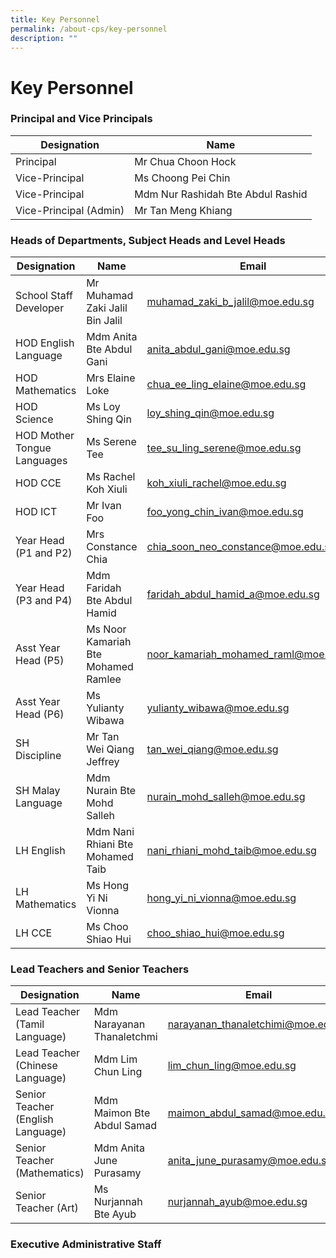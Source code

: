 ```yaml
---
title: Key Personnel
permalink: /about-cps/key-personnel
description: ""
---
```

# **Key Personnel**


### Principal and Vice Principals


| Designation 	| Name 	|
|---	|---	|
| Principal 	| Mr Chua Choon Hock 	|
| Vice-Principal 	| Ms Choong Pei Chin 	|
| Vice-Principal 	| Mdm Nur Rashidah Bte Abdul Rashid 	|
| Vice-Principal (Admin) 	| Mr Tan Meng Khiang 	|



### Heads of Departments, Subject Heads and Level Heads

| Designation 	| Name 	| Email 	|
|---	|---	|---	|
| School Staff Developer 	| Mr Muhamad Zaki Jalil Bin Jalil 	| [muhamad_zaki_b_jalil@moe.edu.sg](mailto:muhamad_zaki_b_jalil@moe.edu.sg) 	|
| HOD English Language 	| Mdm Anita Bte Abdul Gani 	| [anita_abdul_gani@moe.edu.sg](mailto:anita_abdul_gani@moe.edu.sg) 	|
| HOD Mathematics 	| Mrs Elaine Loke 	| [chua_ee_ling_elaine@moe.edu.sg](mailto:chua_ee_ling_elaine@moe.edu.sg) 	|
| HOD Science 	| Ms Loy Shing Qin 	| [loy_shing_qin@moe.edu.sg](mailto:loy_shing_qin@moe.edu.sg) 	|
| HOD Mother Tongue Languages 	| Ms Serene Tee 	| [tee_su_ling_serene@moe.edu.sg](mailto:tee_su_ling_serene@moe.edu.sg) 	|
| HOD CCE 	| Ms Rachel Koh Xiuli 	| [koh_xiuli_rachel@moe.edu.sg](mailto:koh_xiuli_rachel@moe.edu.sg) 	|
| HOD ICT 	| Mr Ivan Foo 	| [foo_yong_chin_ivan@moe.edu.sg](mailto:foo_yong_chin_ivan@moe.edu.sg) 	|
| Year Head (P1 and P2) 	| Mrs Constance Chia 	| [chia_soon_neo_constance@moe.edu.sg](mailto:chia_soon_neo_constance@moe.edu.sg) 	|
| Year Head (P3 and P4) 	| Mdm Faridah Bte Abdul Hamid 	| [faridah_abdul_hamid_a@moe.edu.sg](mailto:faridah_abdul_hamid_a@moe.edu.sg) 	|
| Asst Year Head (P5) 	| Ms Noor Kamariah Bte Mohamed Ramlee 	| [noor_kamariah_mohamed_raml@moe.edu.sg](mailto:noor_kamariah_mohamed_raml@moe.edu.sg) 	|
| Asst Year Head (P6) 	| Ms Yulianty Wibawa 	| [yulianty_wibawa@moe.edu.sg](mailto:yulianty_wibawa@moe.edu.sg) 	|
| SH Discipline 	| Mr Tan Wei Qiang Jeffrey 	| [tan_wei_qiang@moe.edu.sg](mailto:tan_wei_qiang@moe.edu.sg) 	|
| SH Malay Language 	| Mdm Nurain Bte Mohd Salleh 	| [nurain_mohd_salleh@moe.edu.sg](mailto:nurain_mohd_salleh@moe.edu.sg) 	|
| LH English 	| Mdm Nani Rhiani Bte Mohamed Taib 	| [nani_rhiani_mohd_taib@moe.edu.sg](mailto:nani_rhiani_mohd_taib@moe.edu.sg) 	|
|  LH Mathematics 	| Ms Hong Yi Ni Vionna 	| [hong_yi_ni_vionna@moe.edu.sg](mailto:hong_yi_ni_vionna@moe.edu.sg) 	|
|  LH CCE 	| Ms Choo Shiao Hui 	|  [choo_shiao_hui@moe.edu.sg](mailto:choo_shiao_hui@moe.edu.sg) 	|



### Lead Teachers and Senior Teachers

| Designation 	| Name 	| Email 	|
|---	|---	|---	|
| Lead Teacher (Tamil Language) 	| Mdm Narayanan Thanaletchmi 	| [narayanan_thanaletchimi@moe.edu.sg](mailto:narayanan_thanaletchimi@moe.edu.sg) 	|
| Lead Teacher (Chinese Language) 	| Mdm Lim Chun Ling 	| [lim_chun_ling@moe.edu.sg](mailto:lim_chun_ling@moe.edu.sg) 	|
| Senior Teacher (English Language) 	| Mdm Maimon Bte Abdul Samad 	| [maimon_abdul_samad@moe.edu.sg](mailto:maimon_abdul_samad@moe.edu.sg) 	|
| Senior Teacher (Mathematics) 	| Mdm Anita June Purasamy 	| [anita_june_purasamy@moe.edu.sg](mailto:anita_june_purasamy@moe.edu.sg) 	|
| Senior Teacher (Art) 	| Ms Nurjannah Bte Ayub 	| [nurjannah_ayub@moe.edu.sg](mailto:nurjannah_ayub@moe.edu.sg) 	|



### Executive Administrative Staff